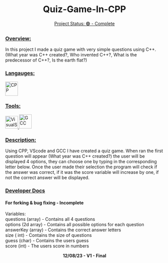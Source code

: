 <h1 align="center"><b>Quiz-Game-In-CPP</b></h1>
<p align="center"><u>Project Status: 🟢 - Complete</u></p>
<h3 align="left"><u>Overview:</u></h3>
<p align="left">In this project I made a quiz game with very simple questions using C++. (What year was C++ created?, Who invented C++?, What is the predecessor of C++?, Is the earth flat?)</p>
<h3 align="left"><u>Langauges:</u></h3>
<a href="https://cplusplus.com" target="_blank" rel="noreferrer"> 
<img src="https://upload.wikimedia.org/wikipedia/commons/thumb/1/18/ISO_C%2B%2B_Logo.svg/1200px-ISO_C%2B%2B_Logo.svg.png" alt="CPP" width="40" height="45"/> </a>
<h3 align="left"><u>Tools:</u></h3>
<a href="https://code.visualstudio.com" target="_blank" rel="noreferrer"> 
<img src="https://upload.wikimedia.org/wikipedia/commons/thumb/9/9a/Visual_Studio_Code_1.35_icon.svg/2048px-Visual_Studio_Code_1.35_icon.svg.png" alt="VisualStudioCode" width="40" height="40"/> 
<a href="https://gcc.gnu.org" target="_blank" rel="noreferrer"> 
<img src="https://upload.wikimedia.org/wikipedia/commons/thumb/a/af/GNU_Compiler_Collection_logo.svg/1736px-GNU_Compiler_Collection_logo.svg.png" alt="GCC" width="40" height="45"/> </a>
<h3 align="left"><u>Description:</u></h3>
<p align="left">Using CPP, VScode and GCC I have created a quiz game. When ran the first question will appear (What year was C++ created?) the user will be displayed 4 options, they can choose one by typing in the corresponding letter below. Once the user made their selection the program will check if the answer was correct, if it was the score variable will increase by one, if not the correct answer will be displayed.</p>
<h3 align="left"><u>Developer Docs</u></h3>
<h4>For forking & bug fixing - Incomplete</h4>
<p align="left">Variables:<br>questions (array) - Contains all 4 questions<br>options (2d array) - Contains all possible options for each question<br>answerKey (array) - Contains the correct answer letters<br>size ( int) - Contains the size of questions<br>guess (char) - Contains the users guess<br>score (int) - The users score in numbers</p>

<p align="center"><b>12/08/23 - V1 - Final</b></p>
